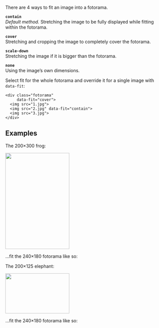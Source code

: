 There are 4 ways to fit an image into a fotorama.

**`contain`**<br>
_Default method._ Stretching the image to be fully displayed while fitting within the fotorama.

**`cover`**<br>
Stretching and cropping the image to completely cover the fotorama.

**`scale-down`**<br>
Stretching the image if it is bigger than the fotorama.

**`none`**<br>
Using the image’s own dimensions.

Select fit for the whole fotorama and override it for a single image with `data-fit`:

	<div class="fotorama"
	     data-fit="cover">
	  <img src="1.jpg">
	  <img src="2.jpg" data-fit="contain">
	  <img src="3.jpg">
	</div>

## Examples
The 200×300 frog:

<p class="image"><img src="http://fotorama.s3.amazonaws.com/i/fit/frog.png" width="200" height="300"></p>

...fit the 240×180 fotorama like so:

<div class="fotorama-wrap fit-example">
<div class="fotorama" data-width="240" data-ratio="240/180" data-max-width="100%" data-fit="contain">
	<a href="http://fotorama.s3.amazonaws.com/i/fit/frog.png" data-caption="contain"></a>
</div>
<div class="fotorama" data-width="240" data-ratio="240/180" data-max-width="100%" data-fit="cover">
	<a href="http://fotorama.s3.amazonaws.com/i/fit/frog.png" data-caption="cover"></a>
</div>
<div class="fotorama" data-width="240" data-ratio="240/180" data-max-width="100%" data-fit="scale-down">
	<a href="http://fotorama.s3.amazonaws.com/i/fit/frog.png" data-caption="scale-down"></a>
</div>
<div class="fotorama" data-width="240" data-ratio="240/180" data-max-width="100%" data-fit="none">
	<a href="http://fotorama.s3.amazonaws.com/i/fit/frog.png" data-caption="none"></a>
</div>
</div>

The 200×125 elephant:

<p class="image"><img src="http://fotorama.s3.amazonaws.com/i/fit/elephant.png" width="200" height="125"></p>

...fit the 240×180 fotorama like so:

<div class="fotorama-wrap fit-example">
<div class="fotorama" data-width="240" data-ratio="240/180" data-max-width="100%" data-fit="contain">
	<a href="http://fotorama.s3.amazonaws.com/i/fit/elephant.png" data-caption="contain"></a>
</div>
<div class="fotorama" data-width="240" data-ratio="240/180" data-max-width="100%" data-fit="cover">
	<a href="http://fotorama.s3.amazonaws.com/i/fit/elephant.png" data-caption="cover"></a>
</div>
<div class="fotorama" data-width="240" data-ratio="240/180" data-max-width="100%" data-fit="scale-down">
	<a href="http://fotorama.s3.amazonaws.com/i/fit/elephant.png" data-caption="scale-down"></a>
</div>
<div class="fotorama" data-width="240" data-ratio="240/180" data-max-width="100%" data-fit="none">
	<a href="http://fotorama.s3.amazonaws.com/i/fit/elephant.png" data-caption="none"></a>
</div>
</div>